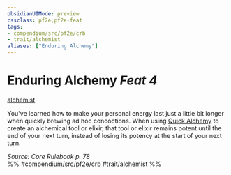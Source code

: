 ```yaml
---
obsidianUIMode: preview
cssclass: pf2e,pf2e-feat
tags:
- compendium/src/pf2e/crb
- trait/alchemist
aliases: ["Enduring Alchemy"]
---
```

# Enduring Alchemy  *Feat 4*  
[alchemist](Reference/Rules/Traits/alchemist.md "Alchemist Class Trait")  


You've learned how to make your personal energy last just a little bit longer when quickly brewing ad hoc concoctions. When using [Quick Alchemy](Reference/Rules/Actions/quick-alchemy.md) to create an alchemical tool or elixir, that tool or elixir remains potent until the end of your next turn, instead of losing its potency at the start of your next turn.

*Source: Core Rulebook p. 78*  
%% #compendium/src/pf2e/crb #trait/alchemist %%